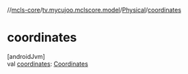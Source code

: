 //[mcls-core](../../../index.md)/[tv.mycujoo.mclscore.model](../index.md)/[Physical](index.md)/[coordinates](coordinates.md)

# coordinates

[androidJvm]\
val [coordinates](coordinates.md): [Coordinates](../-coordinates/index.md)
